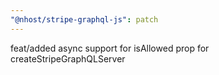 ```yaml
---
"@nhost/stripe-graphql-js": patch
---
```


feat/added async support for isAllowed prop for createStripeGraphQLServer
